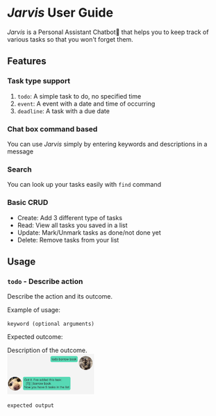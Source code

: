 # _Jarvis_ User Guide

_Jarvis_ is a Personal Assistant Chatbot🤖 that helps you to keep track of various tasks so that you won't forget them.

## Features

### Task type support

1. `todo`: A simple task to do, no specified time
2. `event`: A event with a date and time of occurring
3. `deadline`: A task with a due date

### Chat box command based

You can use _Jarvis_ simply by entering keywords and descriptions in a message

### Search
You can look up your tasks easily with `find` command

### Basic CRUD

- Create: Add 3 different type of tasks
- Read: View all tasks you saved in a list
- Update: Mark/Unmark tasks as done/not done yet
- Delete: Remove tasks from your list

## Usage

### `todo` - Describe action

Describe the action and its outcome.

Example of usage: 

`keyword (optional arguments)`

Expected outcome:

Description of the outcome.<br/>
<img src="screenshots/todo.png" width="200px">

```
expected output
```
